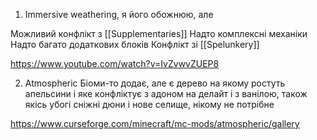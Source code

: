 
1) Immersive weathering, я його обожнюю, але

Можливий конфлікт з [[Supplementaries]]
Надто комплексні механіки
Надто багато додаткових блоків
Конфлікт зі [[Spelunkery]]


https://www.youtube.com/watch?v=IvZvwvZUEP8

2) Atmospheric
Біоми-то додає, але є дерево на якому ростуть апельсини і яке конфліктує з адоном на делайт і з ванілою, також якісь убогі сніжні дюни і нове селище, нікому не потрібне

https://www.curseforge.com/minecraft/mc-mods/atmospheric/gallery